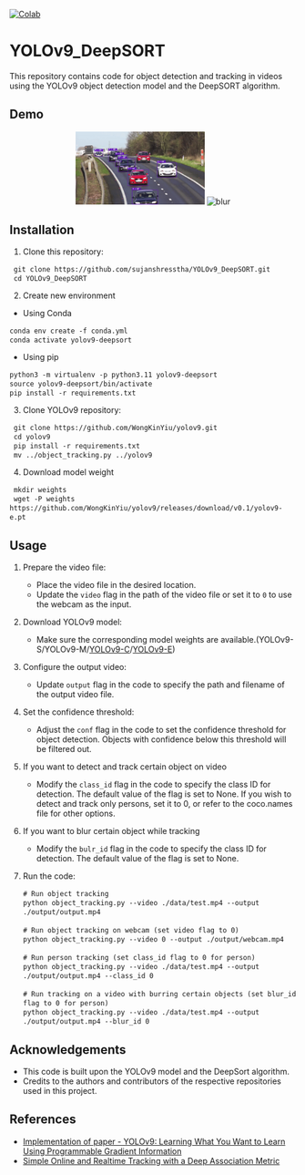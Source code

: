 [![Colab](https://colab.research.google.com/assets/colab-badge.svg)](https://colab.research.google.com/drive/1W3XKX89NMLEf4HbB3uhBBOez95qATGF1?usp=sharing)

# YOLOv9_DeepSORT
This repository contains code for object detection and tracking in videos using the YOLOv9 object detection model and the DeepSORT algorithm.

## Demo 
<p align="center">
  <img src="data/helpers/cars.gif" alt="demo" width="45%">
  <img src="data/helpers/test.gif" alt="blur" width="45%">
</p>

## Installation
1. Clone this repository:
  ```
   git clone https://github.com/sujanshresstha/YOLOv9_DeepSORT.git
   cd YOLOv9_DeepSORT
  ```

2. Create new environment
  - Using Conda
  ```
  conda env create -f conda.yml
  conda activate yolov9-deepsort
  ```
  - Using pip
  ```
  python3 -m virtualenv -p python3.11 yolov9-deepsort
  source yolov9-deepsort/bin/activate
  pip install -r requirements.txt
  ```

3. Clone YOLOv9 repository:
  ```
   git clone https://github.com/WongKinYiu/yolov9.git
   cd yolov9
   pip install -r requirements.txt
   mv ../object_tracking.py ../yolov9
  ```
4. Download model weight
  ```
   mkdir weights
   wget -P weights https://github.com/WongKinYiu/yolov9/releases/download/v0.1/yolov9-e.pt
  ```

## Usage
1. Prepare the video file:
   - Place the video file in the desired location.
   - Update the `video` flag in the path of the video file or set it to `0` to use the webcam as the input.
2. Download YOLOv9 model:
   - Make sure the corresponding model weights are available.(YOLOv9-S/YOLOv9-M/[YOLOv9-C](https://github.com/WongKinYiu/yolov9/releases/download/v0.1/yolov9-c.pt)/[YOLOv9-E](https://github.com/WongKinYiu/yolov9/releases/download/v0.1/yolov9-e.pt))
3. Configure the output video:
   - Update `output` flag in the code to specify the path and filename of the output video file.
4. Set the confidence threshold:
   - Adjust the `conf` flag in the code to set the confidence threshold for object detection. Objects with confidence below this threshold will be filtered out.
5. If you want to detect and track certain object on video 
   - Modify the `class_id` flag in the code to specify the class ID for detection. The default value of the flag is set to None. If you wish to detect and track only persons, set it to 0, or refer to the coco.names file for other options.
6. If you want to blur certain object while tracking
   - Modify the `bulr_id` flag in the code to specify the class ID for detection. The default value of the flag is set to None. 

7. Run the code:
   ```
   # Run object tracking
   python object_tracking.py --video ./data/test.mp4 --output ./output/output.mp4

   # Run object tracking on webcam (set video flag to 0)
   python object_tracking.py --video 0 --output ./output/webcam.mp4

   # Run person tracking (set class_id flag to 0 for person)
   python object_tracking.py --video ./data/test.mp4 --output ./output/output.mp4 --class_id 0
   
   # Run tracking on a video with burring certain objects (set blur_id flag to 0 for person)
   python object_tracking.py --video ./data/test.mp4 --output ./output/output.mp4 --blur_id 0
   ```
   

## Acknowledgements
- This code is built upon the YOLOv9 model and the DeepSort algorithm.
- Credits to the authors and contributors of the respective repositories used in this project.

## References
- [Implementation of paper - YOLOv9: Learning What You Want to Learn Using Programmable Gradient Information](https://github.com/WongKinYiu/yolov9/blob/main/README.md)
- [Simple Online and Realtime Tracking with a Deep Association Metric](https://arxiv.org/abs/1703.07402)
